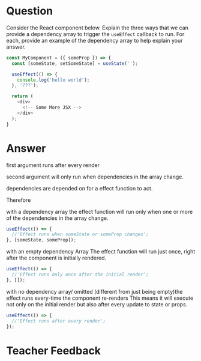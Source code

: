# Question

Consider the React component below. Explain the three ways that we can provide a dependency array to trigger the `useEffect` callback to run. For each, provide an example of the dependency array to help explain your answer.

```js
const MyComponent = ({ someProp }) => {
  const [someState, setSomeState] = useState('');

  useEffect(() => {
    console.log('hello world');
  }, '???');

  return (
    <div>
      <!-- Some More JSX -->
    </div>
  );
}
```

# Answer
first argument <function> runs after every render

second argument <dependencies> will only run when dependencies in the array change.

dependencies are depended on for a effect function to act.

Therefore 

with a dependency array the effect function will run only when one or more of the dependencies in the array change.

```js
useEffect(() => {
  //'Effect runs when someState or someProp changes';
}, [someState, someProp]);
```

with an empty dependency Array The effect function will run just once, right after the component is initially rendered. 
```js
useEffect(() => {
  //'Effect runs only once after the initial render';
}, []);
```

with no dependency array/ omitted (different from just being empty)the effect runs every-time the component re-renders This means it will execute not only on the initial render but also after every update to state or props.

```js
useEffect(() => {
  //'Effect runs after every render';
});
```

# Teacher Feedback